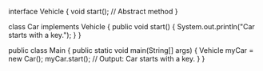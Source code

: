 
interface Vehicle {
    void start(); // Abstract method
}

class Car implements Vehicle {
    public void start() {
        System.out.println("Car starts with a key.");
    }
}

public class Main {
    public static void main(String[] args) {
        Vehicle myCar = new Car();
        myCar.start(); // Output: Car starts with a key.
    }
}
